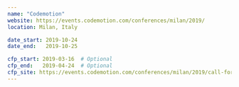 ```yaml
---
name: "Codemotion"
website: https://events.codemotion.com/conferences/milan/2019/
location: Milan, Italy

date_start: 2019-10-24
date_end:   2019-10-25

cfp_start: 2019-03-16  # Optional
cfp_end:   2019-04-24  # Optional
cfp_site: https://events.codemotion.com/conferences/milan/2019/call-for-papers-guidelines/
---
```

